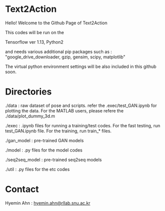 # Text2Action

Hello! Welcome to the Github Page of Text2Action

This codes will be run on the 

Tensorflow ver 1.13, Python2

and needs various additional pip packages such as : "google_drive_downloader, gzip, gensim, scipy, matplotlib"

The virtual python environment settings will be also included in this github soon.

# Directories
 
./data : raw dataset of pose and scripts. refer the .exec/test_GAN.ipynb for plotting the data. For the MATLAB users, please refere the ./data/plot_dummy_3d.m

./exec : .ipynb files for running a training/test codes. For the fast testing, run test_GAN.ipynb file. For the training, run train_* files.

./gan_model : pre-trained GAN models

./model : .py files for the model codes
 
./seq2seq_model : pre-trained seq2seq models

./util : .py files for the etc codes

# Contact
Hyemin Ahn : hyemin.ahn@rllab.snu.ac.kr


